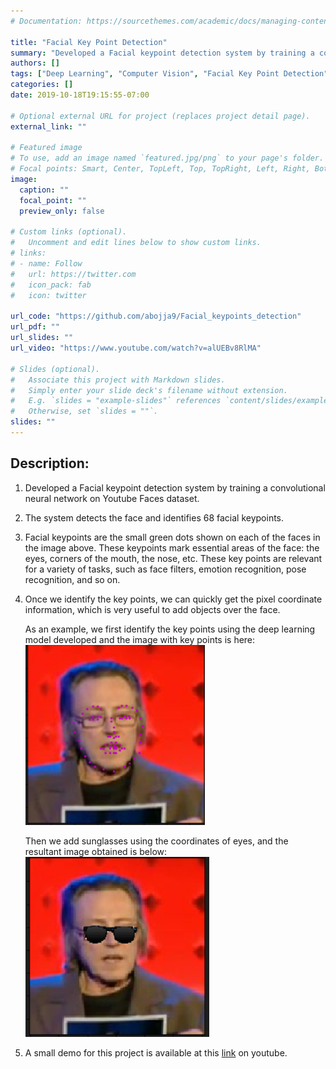```yaml
---
# Documentation: https://sourcethemes.com/academic/docs/managing-content/

title: "Facial Key Point Detection"
summary: "Developed a Facial keypoint detection system by training a convolutional neural network on Youtube Faces dataset. "
authors: []
tags: ["Deep Learning", "Computer Vision", "Facial Key Point Detection"]
categories: []
date: 2019-10-18T19:15:55-07:00

# Optional external URL for project (replaces project detail page).
external_link: ""

# Featured image
# To use, add an image named `featured.jpg/png` to your page's folder.
# Focal points: Smart, Center, TopLeft, Top, TopRight, Left, Right, BottomLeft, Bottom, BottomRight.
image:
  caption: ""
  focal_point: ""
  preview_only: false

# Custom links (optional).
#   Uncomment and edit lines below to show custom links.
# links:
# - name: Follow
#   url: https://twitter.com
#   icon_pack: fab
#   icon: twitter

url_code: "https://github.com/abojja9/Facial_keypoints_detection"
url_pdf: ""
url_slides: ""
url_video: "https://www.youtube.com/watch?v=alUEBv8RlMA"

# Slides (optional).
#   Associate this project with Markdown slides.
#   Simply enter your slide deck's filename without extension.
#   E.g. `slides = "example-slides"` references `content/slides/example-slides.md`.
#   Otherwise, set `slides = ""`.
slides: ""
---
```


## Description:

1. Developed a Facial keypoint detection system by training a convolutional neural network on Youtube Faces dataset.
2. The system detects the face and identifies 68 facial keypoints.
3. Facial keypoints are the small green dots shown on each of the faces in the image above. These keypoints mark essential areas of the face: the eyes, corners of the mouth, the nose, etc. These key points are relevant for a variety of tasks, such as face filters, emotion recognition, pose recognition, and so on. 
4. Once we identify the key points, we can quickly get the pixel coordinate information, which is very useful to add objects over the face. 
  
    As an example, we first identify the key points using the deep learning model developed and the image with key points is here:
    ![Alt text](c-3.png "Keypoints")  

    Then we add sunglasses using the coordinates of eyes, and the resultant image obtained is below:
    ![Alt text](c-2.png "Keypoints") 

5. A small demo for this project is available at this [link](https://www.youtube.com/watch?v=alUEBv8RlMA) on youtube.


